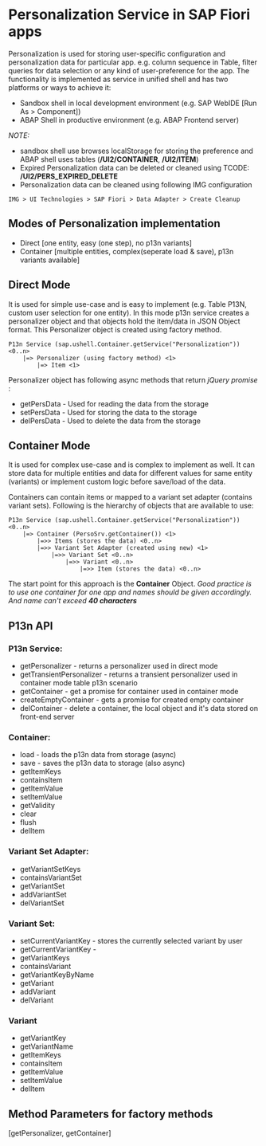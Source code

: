 # Personalization Service in SAP Fiori apps
Personalization is used for storing user-specific configuration and personalization data for particular app. e.g. column sequence in Table, filter queries for data selection or any kind of user-preference for the app.
The functionality is implemented as service in unified shell and has two platforms or ways to achieve it:
* Sandbox shell in local development environment (e.g. SAP WebIDE [Run As > Component])
* ABAP Shell in productive environment (e.g. ABAP Frontend server)

_NOTE:_ 
* sandbox shell use browses localStorage for storing the preference and ABAP shell uses tables (**/UI2/CONTAINER**, **/UI2/ITEM**)
* Expired Personalization data can be deleted or cleaned using TCODE: **/UI2/PERS_EXPIRED_DELETE**
* Personalization data can be cleaned using following IMG configuration
```
IMG > UI Technologies > SAP Fiori > Data Adapter > Create Cleanup
```

## Modes of Personalization implementation
* Direct [one entity, easy (one step), no p13n variants]
* Container [multiple entities, complex(seperate load & save), p13n variants available]

## Direct Mode
It is used for simple use-case and is easy to implement (e.g. Table P13N, custom user selection for one entity). In this mode p13n service creates a personalizer object and that objects hold the item/data in JSON Object format. This Personalizer object is created using factory method.
```
P13n Service (sap.ushell.Container.getService("Personalization")) <0..n>
    |=> Personalizer (using factory method) <1>
        |=> Item <1>
```

Personalizer object has following async methods that return _jQuery promise_ :
* getPersData - Used for reading the data from the storage
* setPersData - Used for storing the data to the storage
* delPersData - Used to delete the data from the storage

## Container Mode
It is used for complex use-case and is complex to implement as well. It can store data for multiple entities and data for different values for same entity (variants) or implement custom logic before save/load of the data.

Containers can contain items or mapped to a variant set adapter (contains variant sets). Following is the hierarchy of objects that are available to use:

```
P13n Service (sap.ushell.Container.getService("Personalization")) <0..n>
    |=> Container (PersoSrv.getContainer()) <1>
        |=>> Items (stores the data) <0..n>
        |=>> Variant Set Adapter (created using new) <1>
            |=>> Variant Set <0..n>
                |=>> Variant <0..n>
                    |=>> Item (stores the data) <0..n>
``` 

The start point for this approach is the **Container** Object.
_Good practice is to use one container for one app and names should be given accordingly. And name can't exceed **40 characters**_

## P13n API
### P13n Service:
* getPersonalizer - returns a personalizer used in direct mode
* getTransientPersonalizer - returns a transient personalizer used in container mode table p13n scenario
* getContainer - get a promise for container used in container mode
* createEmptyContainer - gets a promise for created empty container
* delContainer - delete a container, the local object and it's data stored on front-end server

### Container:
* load - loads the p13n data from storage (async)
* save - saves the p13n data to storage (also async)
* getItemKeys
* containsItem
* getItemValue
* setItemValue
* getValidity
* clear
* flush
* delItem

### Variant Set Adapter:
* getVariantSetKeys
* containsVariantSet
* getVariantSet
* addVariantSet
* delVariantSet

### Variant Set:
* setCurrentVariantKey - stores the currently selected variant by user
* getCurrentVariantKey - 
* getVariantKeys
* containsVariant
* getVariantKeyByName
* getVariant
* addVariant
* delVariant

### Variant
* getVariantKey
* getVariantName
* getItemKeys
* containsItem
* getItemValue
* setItemValue
* delItem


## Method Parameters for factory methods
[getPersonalizer, getContainer]
